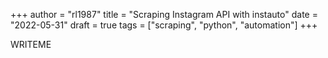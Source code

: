 +++
author = "rl1987"
title = "Scraping Instagram API with instauto"
date = "2022-05-31"
draft = true
tags = ["scraping", "python", "automation"]
+++

WRITEME
